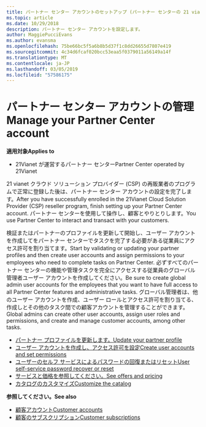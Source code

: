 ```yaml
---
title: パートナー センター アカウントのセットアップ (パートナー センターの 21 vianet が運営)
ms.topic: article
ms.date: 10/29/2018
description: パートナー センター アカウントを設定します。
author: MaggiePucciEvans
ms.author: evansma
ms.openlocfilehash: 75be66bc5f5a6b8b5d37f1c8dd26655d7807e419
ms.sourcegitcommit: 4c34d6fcaf020bcc53eaa5f0379011a56149a14f
ms.translationtype: MT
ms.contentlocale: ja-JP
ms.lasthandoff: 03/05/2019
ms.locfileid: "57586175"
---
```

# <a name="manage-your-partner-center-account"></a><span data-ttu-id="7c828-103">パートナー センター アカウントの管理</span><span class="sxs-lookup"><span data-stu-id="7c828-103">Manage your Partner Center account</span></span> 


<span data-ttu-id="7c828-104">**適用対象**</span><span class="sxs-lookup"><span data-stu-id="7c828-104">**Applies to**</span></span>

-   <span data-ttu-id="7c828-105">21Vianet が運営するパートナー センター</span><span class="sxs-lookup"><span data-stu-id="7c828-105">Partner Center operated by 21Vianet</span></span>


<span data-ttu-id="7c828-106">21 vianet クラウド ソリューション プロバイダー (CSP) の再販業者のプログラムで正常に登録した後は、パートナー センター アカウントの設定を完了します。</span><span class="sxs-lookup"><span data-stu-id="7c828-106">After you have successfully enrolled in the 21Vianet Cloud Solution Provider (CSP) reseller program, finish setting up your Partner Center account.</span></span> <span data-ttu-id="7c828-107">パートナー センターを使用して操作し、顧客とやりとりします。</span><span class="sxs-lookup"><span data-stu-id="7c828-107">You use Partner Center to interact and transact with your customers.</span></span> 

<span data-ttu-id="7c828-108">検証またはパートナーのプロファイルを更新して開始し、ユーザー アカウントを作成してをパートナー センターでタスクを完了する必要がある従業員にアクセス許可を割り当てます。</span><span class="sxs-lookup"><span data-stu-id="7c828-108">Start by validating or updating your partner profiles and then create user accounts and assign permissions to your employees who need to complete tasks on Partner Center.</span></span> <span data-ttu-id="7c828-109">必ずすべてのパートナー センターの機能や管理タスクを完全にアクセスする従業員のグローバル管理者ユーザー アカウントを作成してください。</span><span class="sxs-lookup"><span data-stu-id="7c828-109">Be sure to create global admin user accounts for the employees that you want to have full access to all Partner Center features and administrative tasks.</span></span> <span data-ttu-id="7c828-110">グローバル管理者は、他のユーザー アカウントを作成、ユーザー ロールとアクセス許可を割り当てる、作成しとその他のタスク間での顧客アカウントを管理することができます。</span><span class="sxs-lookup"><span data-stu-id="7c828-110">Global admins can create other user accounts, assign user roles and permissions, and create and manage customer accounts, among other tasks.</span></span>    

-   [<span data-ttu-id="7c828-111">パートナー プロファイルを更新します。</span><span class="sxs-lookup"><span data-stu-id="7c828-111">Update your partner profile</span></span>](update-your-partner-profile.md)
-   [<span data-ttu-id="7c828-112">ユーザー アカウントを作成し、アクセス許可を設定</span><span class="sxs-lookup"><span data-stu-id="7c828-112">Create user accounts and set permissions</span></span>](create-user-accounts-and-set-permissions.md)
-   [<span data-ttu-id="7c828-113">ユーザーのセルフ サービスによるパスワードの回復またはリセット</span><span class="sxs-lookup"><span data-stu-id="7c828-113">User self-service password recover or reset</span></span>](reset-a-user-password.md)
-   [<span data-ttu-id="7c828-114">サービスと価格を参照してください。</span><span class="sxs-lookup"><span data-stu-id="7c828-114">See offers and pricing</span></span>](see-offers-and-pricing.md)
-   [<span data-ttu-id="7c828-115">カタログのカスタマイズ</span><span class="sxs-lookup"><span data-stu-id="7c828-115">Customize the catalog</span></span>](customize-the-catalog.md)

<span data-ttu-id="7c828-116">**参照してください。**</span><span class="sxs-lookup"><span data-stu-id="7c828-116">**See also**</span></span>

-   [<span data-ttu-id="7c828-117">顧客アカウント</span><span class="sxs-lookup"><span data-stu-id="7c828-117">Customer accounts</span></span>](customer-accounts.md)
-   [<span data-ttu-id="7c828-118">顧客のサブスクリプション</span><span class="sxs-lookup"><span data-stu-id="7c828-118">Customer subscriptions</span></span>](customer-subscriptions.md) 

 




